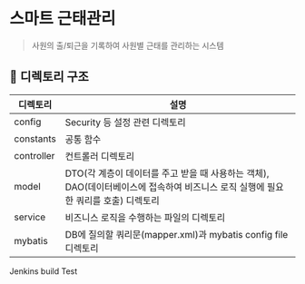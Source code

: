 # 스마트 근태관리
> 사원의 출/퇴근을 기록하여 사원별 근태를 관리하는 시스템

## 📁 디렉토리 구조

| 디렉토리       | 설명                  |
|------------|---------------------| 
| config     | Security 등 설정 관련 디렉토리    |
| constants  | 공통 함수   |
| controller | 컨트롤러 디렉토리           |
| model      | DTO(각 계층이 데이터를 주고 받을 때 사용하는 객체),    DAO(데이터베이스에 접속하여 비즈니스 로직 실행에 필요한 쿼리를 호출) 디렉토리      |
|service| 비즈니스 로직을 수행하는 파일의 디렉토리 |
|mybatis| DB에 질의할 쿼리문(mapper.xml)과 mybatis config file 디렉토리 |


Jenkins build Test
